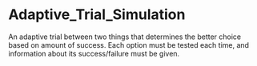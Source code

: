 # Adaptive_Trial_Simulation
An adaptive trial between two things that determines the better choice based on amount of success.
Each option must be tested each time, and information about its success/failure must be given.
